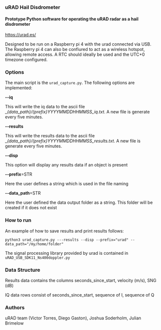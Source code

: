 
### uRAD Hail Disdrometer

#### Prototype Python software for operating the uRAD radar as a hail disdrometer

https://urad.es/

Designed to be run on a Raspberry pi 4 with the urad connected via USB. The Raspberry pi 4 can also be confiured to act as a wireless hotspot, allowing remote access. A RTC should ideally be used and the UTC+0 timezone configured.

### Options

The main script is the `urad_capture.py`.
The following options are implemented:

**--iq** 

This will write the iq data to the ascii file __{data_path}/{prefix}_YYYYMMDDHHMMSS_iq.txt__. A new file is generate every five minutes.

**--results** 

This will write the results data to the ascii file __{data_path}/{prefix}_YYYYMMDDHHMMSS_results.txt__. A new file is generate every five minutes.

**--disp**  

This option will display any results data if an object is present

**--prefix**=STR 

Here the user defines a string which is used in the file naming

**--data_path**=STR

Here the user defined the data output folder as a string. This folder will be created if it does not exist

### How to run

An example of how to save results and print results follows:

`python3 urad_capture.py ---results --disp --prefix="urad" --data_path="/my/home/folder"`

The signal processing library provided by urad is contained in `uRAD_USB_SDK11_Ns400doppler.py`

### Data Structure

Results data contains the columns
seconds_since_start, velocity (m/s), SNG (dB)

IQ data rows consist of
seconds_since_start, sequence of I, sequence of Q

### Authors

uRAD team (Victor Torres, Diego Gaston), Joshua Soderholm, Julian Brimelow 

